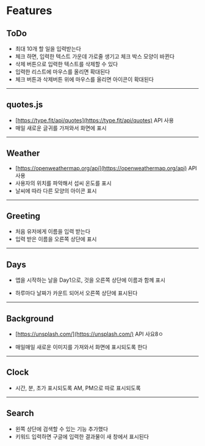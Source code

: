 # Features

## ToDo

- 최대 10개 할 일을 입력받는다
- 체크 하면, 입력한 텍스트 가운데 가로줄 생기고 체크 박스 모양이 바뀐다
- 삭제 버튼으로 입력한 텍스트를 삭제할 수 있다
- 입력한 리스트에 마우스를 올리면 확대된다
- 체크 버튼과 삭제버튼 위에 마우스를 올리면 아이콘이 확대된다

---

## quotes.js

- [https://type.fit/api/quotes](https://type.fit/api/quotes) API 사용
- 매일 새로운 글귀를 가져와서 화면에 표시

---

## Weather

- [https://openweathermap.org/api](https://openweathermap.org/api) API 사용
- 사용자의 위치를 파악해서 섭씨 온도를 표시
- 날씨에 따라 다른 모양의 아이콘 표시

---

## Greeting

- 처음 유저에게 이름을 입력 받는다
- 입력 받은 이름을 오른쪽 상단에 표시

---

## Days

- 앱을 시작하는 날을 Day1으로, 것을 오른쪽 상단에 이름과 함께 표시

- 하루마다 날짜가 카운트 되어서 오른쪽 상단에 표시된다

---

## Background

- [https://unsplash.com/](https://unsplash.com/) API 사요8ㅇ

- 매일매일 새로운 이미지를 가져와서 화면에 표시되도록 한다

---

## Clock

- 시간, 분, 초가 표시되도록 AM, PM으로 따로 표시되도록

---

## Search

- 왼쪽 상단에 검색할 수 있는 기능 추가했다
- 키워드 입력하면 구글에 입력한 결과물이 새 창에서 표시된다
